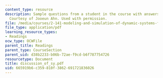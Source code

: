 ```yaml
---
content_type: resource
description: Sample questions from a student in the course with answers from the professor.
  Courtesy of Jooeun Ahn. Used with permission.
file: /media/courses/2-141-modeling-and-simulation-of-dynamic-systems-fall-2006/665919b6c359810f3862691721836026_discussion_of_sy.pdf
file_type: application/pdf
learning_resource_types:
- Readings
ocw_type: OCWFile
parent_title: Readings
parent_type: CourseSection
parent_uid: d38b2233-b06b-72ae-f9cd-b6f787754726
resourcetype: Document
title: discussion_of_sy.pdf
uid: 665919b6-c359-810f-3862-691721836026
---
```

